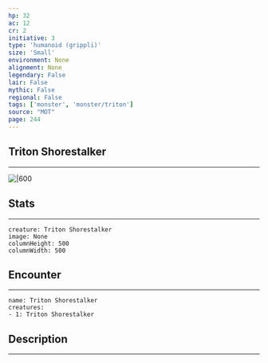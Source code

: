 ```yaml
---
hp: 32
ac: 12
cr: 2
initiative: 3
type: 'humanoid (grippli)'    
size: 'Small'
environment: None
alignment: None
legendary: False
lair: False
mythic: False
regional: False
tags: ['monster', 'monster/triton']
source: "MOT"
page: 244
---
```


## Triton Shorestalker
---

![|600](D:/Program%20Files/5e.tools/img/bestiary/MOT/Triton%20Shorestalker.jpg)

## Stats
---

```statblock
creature: Triton Shorestalker
image: None
columnHeight: 500
columnWidth: 500
```

## Encounter
---

```encounter-table
name: Triton Shorestalker
creatures:
- 1: Triton Shorestalker
```

## Description
---




